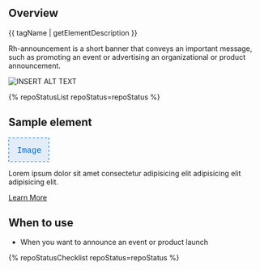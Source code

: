 ## Overview

{{ tagName | getElementDescription }}

Rh-announcement is a short banner that conveys an important message, such as promoting an event or advertising an organizational or product announcement.

<uxdot-example width-adjustment="555px">
  <img src="{{ './announcement-sample.svg' | url }}" alt="INSERT ALT TEXT">
</uxdot-example>

{% repoStatusList repoStatus=repoStatus %}

## Sample element

<rh-announcement>
  <svg slot="image"
       width="80"
       height="48"
       role="img"
       aria-label="Sample image">
    <rect fill="var(--rh-color-border-interactive-on-light, #0066cc)"
      fill-opacity="0.1"
      stroke="var(--rh-color-border-interactive-on-light, #0066cc)"
      stroke-width="2px"
      width="100%"
      height="100%"
      stroke-dasharray="4 4">
    </rect>
    <text x="17"
          y="30"
          style="font-family: var(--rh-font-family-code, RedHatMono, 'Red Hat Mono', 'Courier New', Courier, monospace); font-size: var(--rh-font-size-body-text-md, 1rem);"
          fill="var(--rh-color-blue-50, #0066CC)">
            Image
    </text>
  </svg>
  <p>Lorem ipsum dolor sit amet consectetur adipisicing elit adipisicing elit adipisicing elit.</p>
  <rh-cta slot="cta">
    <a href="#">Learn More</a>
  </rh-cta>
</rh-announcement>

## When to use 
  
  - When you want to announce an event or product launch

{% repoStatusChecklist repoStatus=repoStatus %}
